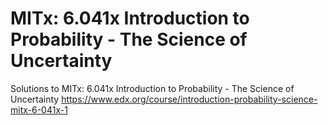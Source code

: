 # MITx: 6.041x Introduction to Probability - The Science of Uncertainty

Solutions to MITx: 6.041x Introduction to Probability - The Science of Uncertainty
https://www.edx.org/course/introduction-probability-science-mitx-6-041x-1
